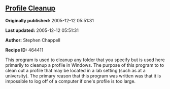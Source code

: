 ## [Profile Cleanup](https://code.activestate.com/recipes/464411-profile-cleanup)

**Originally published:** 2005-12-12 05:51:31

**Last updated:** 2005-12-12 05:51:31

**Author:** Stephen Chappell

**Recipe ID:** 464411

This program is used to cleanup any folder that you specify but is used here primarily to cleanup a profile in Windows. The purpose of this program to to clean out a profile that may be located in a lab setting (such as at a university). The primary reason that this program was written was that it is impossible to log off of a computer if one's profile is too large.
